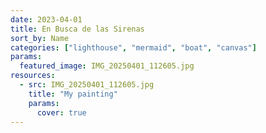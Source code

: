 ```yaml
---
date: 2023-04-01
title: En Busca de las Sirenas
sort_by: Name
categories: ["lighthouse", "mermaid", "boat", "canvas"]
params:
  featured_image: IMG_20250401_112605.jpg
resources:
  - src: IMG_20250401_112605.jpg
    title: "My painting"
    params:
      cover: true
---
```

